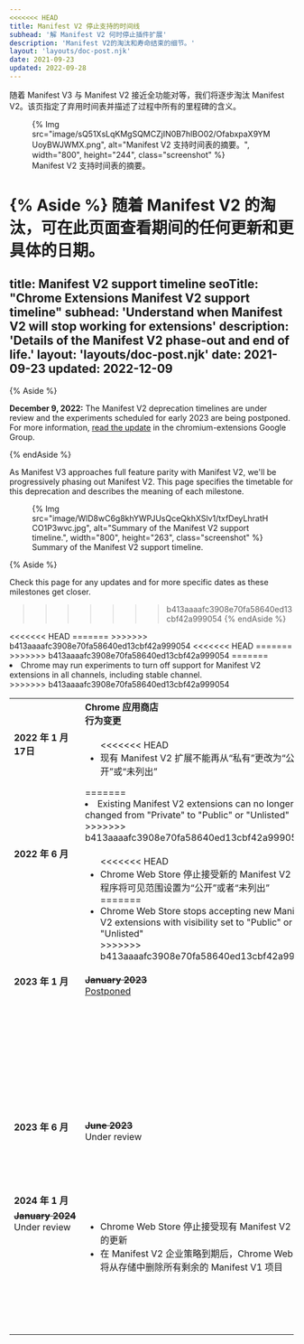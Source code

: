 ```yaml
---
<<<<<<< HEAD
title: Manifest V2 停止支持的时间线
subhead: '解 Manifest V2 何时停止插件扩展'
description: 'Manifest V2的淘汰和寿命结束的细节。'
layout: 'layouts/doc-post.njk'
date: 2021-09-23
updated: 2022-09-28
---
```


随着 Manifest V3 与 Manifest V2 接近全功能对等，我们将逐步淘汰 Manifest V2。该页指定了弃用时间表并描述了过程中所有的里程碑的含义。

<figure data-size="full">
  {% Img src="image/sQ51XsLqKMgSQMCZjIN0B7hlBO02/OfabxpaX9YMUoyBWJWMX.png", alt="Manifest V2 支持时间表的摘要。", width="800", height="244", class="screenshot" %}
  <figcaption>Manifest V2 支持时间表的摘要。</figcaption>
</figure>

{% Aside %}
随着 Manifest V2 的淘汰，可在此页面查看期间的任何更新和更具体的日期。
=======
title: Manifest V2 support timeline
seoTitle: "Chrome Extensions Manifest V2 support timeline"
subhead: 'Understand when Manifest V2 will stop working for extensions'
description: 'Details of the Manifest V2 phase-out and end of life.'
layout: 'layouts/doc-post.njk'
date: 2021-09-23
updated: 2022-12-09
---

{% Aside %}

**December 9, 2022:** The Manifest V2 deprecation timelines are under review and the experiments scheduled for early 2023 are being postponed. For more information, [read the update](https://groups.google.com/u/1/a/chromium.org/g/chromium-extensions/c/zQ77HkGmK9E) in the chromium-extensions Google Group.

{% endAside %}

As Manifest V3 approaches full feature parity with Manifest V2, we'll be progressively phasing out Manifest V2. This page specifies the timetable for this deprecation and describes the meaning of each milestone.

<figure data-size="full">
  {% Img src="image/WlD8wC6g8khYWPJUsQceQkhXSlv1/txfDeyLhratHCO1P3wvc.jpg", alt="Summary of the Manifest V2 support timeline.", width="800", height="263", class="screenshot" %}
  <figcaption>Summary of the Manifest V2 support timeline.</figcaption>
</figure>

{% Aside %}

Check this page for any updates and for more specific dates as these milestones get closer.

>>>>>>> b413aaaafc3908e70fa58640ed13cbf42a999054
{% endAside %}

<table>
  <tr align="left" valign="top">
    <td>
    </td>
    <td><strong>Chrome 应用商店<br>行为变更</strong>
    </td>
    <td><strong>Chrome 浏览器<br>行为变更</strong>
    </td>
  </tr>
  <tr align="left" valign="top">
    <td><strong>2022 年 1 月 17日</strong>
    </td>
    <td><ul>
<<<<<<< HEAD
     <li>现有 Manifest V2 扩展不能再从“私有”更改为“公开”或“未列出”</li></ul>
=======
      <li>Existing Manifest V2 extensions can no longer be changed from "Private" to "Public" or "Unlisted"</li></ul>
>>>>>>> b413aaaafc3908e70fa58640ed13cbf42a999054
    </td>
    <td><i>没有变更</i>
    </td>
  </tr>
  <tr align="left" valign="top">
    <td><strong>2022 年 6 月</strong>
    </td>
    <td><ul>
<<<<<<< HEAD
      <li>Chrome Web Store 停止接受新的 Manifest V2 扩展程序将可见范围设置为“公开”或者“未列出”</li>
=======
      <li>Chrome Web Store stops accepting new Manifest V2 extensions with visibility set to "Public" or "Unlisted"</li>
>>>>>>> b413aaaafc3908e70fa58640ed13cbf42a999054
      </ul>
    </td>
    <td><i>没有变更</i>
    </td>
  </tr>
  <tr align="left" valign="top">
<<<<<<< HEAD
    <td><strong>2023 年 1 月</strong>
    </td>
=======
    <td><s><strong>January&nbsp;2023</strong></s><br><a href="https://groups.google.com/u/1/a/chromium.org/g/chromium-extensions/c/zQ77HkGmK9E">Postponed</a></td>
>>>>>>> b413aaaafc3908e70fa58640ed13cbf42a999054
    <td><ul>
      <li>Manifest V3 将会称为 <a href="https://blog.google/products/chrome/find-great-extensions-new-chrome-web-store-badges/">特色徽章</a> 的先决条件。</li></ul>
    </td>
    <td><ul>
      <li>企业策略可以让 Manifest V2 扩展可以在
      <a href="https://support.google.com/chrome/a/answer/9296680?hl=en">组织内</a>的Chrome部署上运行。
      </li>
<<<<<<< HEAD
      <li>从 <strong>Chrome 112</strong> 开始， Chrome 可能会运行一些实验来关闭对 Canary、Dev 和 Beta 频道中Manifest V2 扩展的支持。
=======
      <li>Chrome may run experiments to turn off support for Manifest V2 extensions in Canary, Dev, and Beta channels.
>>>>>>> b413aaaafc3908e70fa58640ed13cbf42a999054
      </li></ul>
    </td>
  </tr>
  <tr align="left" valign="top">
<<<<<<< HEAD
    <td><strong>2023 年 6 月</strong>
    </td>
=======
    <td><s><strong>June&nbsp;2023</strong></s><br>Under review</td>
>>>>>>> b413aaaafc3908e70fa58640ed13cbf42a999054
    <td>
      <ul>
        <li>此时，可见性设置为“公共”的所有现有 Manifest V2 项目的可见性将更改为“未列出”。</li>
      </ul>
    </td>
    <td><ul>
<<<<<<< HEAD
      <li>从 6 月份开始 <strong>Chrome 115</strong> 可能会在所有频道（包括稳定 stable 频道）关闭对 Manifest V2 扩展程序的支持。</li></ul>
    </td>
  </tr>
  <tr align="left" valign="top">
    <td><strong>2024 年 1 月</strong>
    </td>
=======
      <li>Chrome may run experiments to turn off support for Manifest V2 extensions in all channels, including stable channel.</li></ul>
    </td>
  </tr>
  <tr align="left" valign="top">
    <td><s><strong>January&nbsp;2024</strong></s><br>Under review</td>
>>>>>>> b413aaaafc3908e70fa58640ed13cbf42a999054
    <td>
      <ul>
        <li>Chrome Web Store 停止接受现有 Manifest V2 扩展的更新</li>
        <li>在 Manifest V2 企业策略到期后，Chrome Web Store 将从存储中删除所有剩余的 Manifest V1 项目</li>
      </ul>
    </td>
    <td>
      <ul>
<<<<<<< HEAD
        <li>Manifest V2 企业策略过期</li>
=======
        <li>Manifest V2 enterprise policy expires. This means Chrome will stop running Manifest V2 extensions, even ones installed using <code>ExtensionInstallForcelist</code>.</li>
>>>>>>> b413aaaafc3908e70fa58640ed13cbf42a999054
      </ul>
    </td>
  </tr>
</table>

[dec-2022-update]: #TODO
